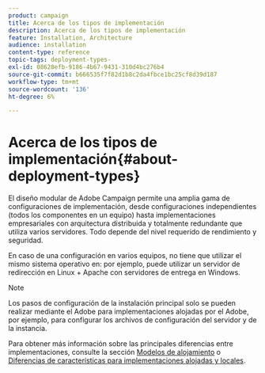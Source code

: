 ```yaml
---
product: campaign
title: Acerca de los tipos de implementación
description: Acerca de los tipos de implementación
feature: Installation, Architecture
audience: installation
content-type: reference
topic-tags: deployment-types-
exl-id: 08628efb-9186-4b67-9431-310d4bc276b4
source-git-commit: b666535f7f82d1b8c2da4fbce1bc25cf8d39d187
workflow-type: tm+mt
source-wordcount: '136'
ht-degree: 6%

---
```


# Acerca de los tipos de implementación{#about-deployment-types}



El diseño modular de Adobe Campaign permite una amplia gama de configuraciones de implementación, desde configuraciones independientes (todos los componentes en un equipo) hasta implementaciones empresariales con arquitectura distribuida y totalmente redundante que utiliza varios servidores. Todo depende del nivel requerido de rendimiento y seguridad.

En caso de una configuración en varios equipos, no tiene que utilizar el mismo sistema operativo en: por ejemplo, puede utilizar un servidor de redirección en Linux + Apache con servidores de entrega en Windows.

>[!NOTE]
>
>Los pasos de configuración de la instalación principal solo se pueden realizar mediante el Adobe para implementaciones alojadas por el Adobe, por ejemplo, para configurar los archivos de configuración del servidor y de la instancia.
>
>Para obtener más información sobre las principales diferencias entre implementaciones, consulte la sección [Modelos de alojamiento](../../installation/using/hosting-models.md) o [Diferencias de características para implementaciones alojadas y locales](../../installation/using/capability-matrix.md).
